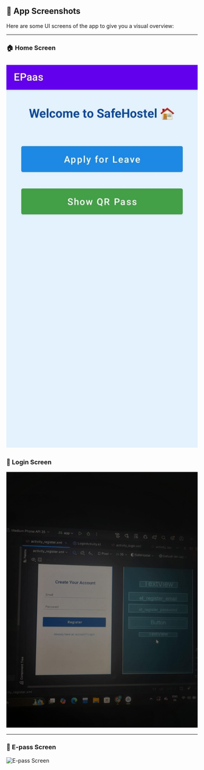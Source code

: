 ## 📱 App Screenshots

Here are some UI screens of the app to give you a visual overview:

---

### 🏠 Home Screen

![Home Screen](https://github.com/Sakssmama01/HOSTEL-PASS/blob/main/WhatsApp%20Image%202025-04-11%20at%2015.53.41.jpeg?raw=true)
---

### 🔐 Login Screen

![Login Screen](https://github.com/Sakssmama01/HOSTEL-PASS/blob/main/WhatsApp%20Image%202025-04-11%20at%2015.54.03.jpeg?raw=true)

---

### 🪪 E-pass Screen

![E-pass Screen](https://github.com/Sakssmama01/HOSTEL-PASS/blob/main/images/epass_screen.jpeg?raw=true)

